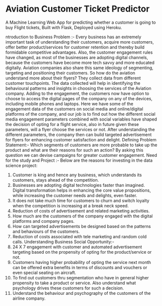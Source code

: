 # Aviation Customer Ticket Predictor
A Machine Learning Web App for predicting whether a customer is going to buy Flight tickets, Built with Flask, Deployed using Heroku.

ntroduction to Business Problem :-
Every business has an extremely important task of understanding their customers, acquire more customers, offer better product/services for customer retention and thereby build formidable competitive advantages. Also, the customer engagement rules have changed, as most of the businesses are adopting digital channels, because the customers have become more tech savvy and more educated digitally.
Aviation companies also share this same ideology of segmenting, targeting and positioning their customers.
So how do the aviation understand more about their flyers? They collect data from different customer touchpoints. The data collected will help in identifying the behavioural patterns and insights in choosing the services of the Aviation company. Adding to the engagement, the customers now have option to choose to access the digital pages of the company on any of the devices, including mobile phones and laptops.
Here we have some of the engagement data of the customers on social media and online/digital platforms of the company, and our job is to find out how the different social media engagement parameters combined with social variables have shaped the decision of opting for a flight service, also in future given these parameters, will a flyer choose the services or not. After understanding the different parameters, the company then can build targeted advertisement for flyers for enhancing customer satisfaction and delight.
Defining Problem Statement:-
Which segments of customers are more probable to take up the product and what are their reasons for such an action? By asking this question we can devise campaigns for greater customer engagement.
Need for the study and Project :-
Below are the reasons for investing in the data science project:
1. Customer is king and hence any business, which understands its customers, stays ahead of the competition.
2. Businesses are adopting digital technologies faster than imagined. Digital transformation helps in enhancing the core value propositions, while increasing the customer needs and delights, even faster.
3. It does not take much time for customers to churn and switch loyalty when the competition is increasing at a break neck speed.
4. Reduction of costs of advertisement and related marketing activities.
5. How much are the customers of the company engaged with the digital platforms and company
pages.
6. How can targeted advertisements be designed based on the patterns and behaviours of the
customers.
7. Reduction of costs associated with tele marketing and random cold calls.
Understanding Business Social Opportunity:-
1. 24 X 7 engagement with customer and automated advertisement targeting based on the propensity of opting for the product/service or not.
2. Customers having higher probability of opting the service next month can be offered extra benefits in terms of discounts and vouchers or even special seating on aircraft.
3. To find out customers thru segmentation who have in general higher propensity to take a product or service. Also understand what psychology drives these customers for such a decision.
4. Understand the behaviour and psychography of the customers of the airline company.

 
